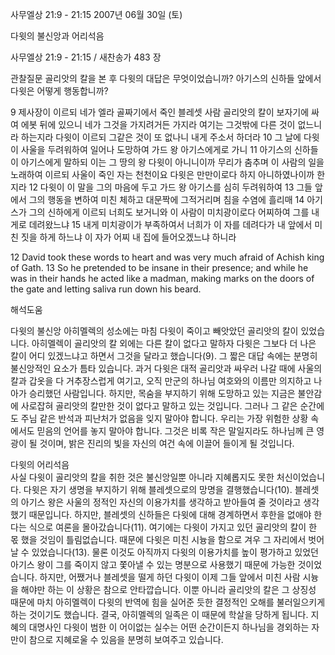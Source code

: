 사무엘상 21:9 - 21:15 
2007년 06월 30일 (토)

다윗의 불신앙과 어리석음



사무엘상 21:9 - 21:15 / 새찬송가 483 장


관찰질문
골리앗의 칼을 본 후 다윗의 대답은 무엇이었습니까?
아기스의 신하들 앞에서 다윗은 어떻게 행동합니까? 

9 제사장이 이르되 네가 엘라 골짜기에서 죽인 블레셋 사람 골리앗의 칼이 보자기에 싸여 에봇 뒤에 있으니 네가 그것을 가지려거든 가지라 여기는 그것밖에 다른 것이 없느니라 하는지라 다윗이 이르되 그같은 것이 또 없나니 내게 주소서 하더라 10 그 날에 다윗이 사울을 두려워하여 일어나 도망하여 가드 왕 아기스에게로 가니  11 아기스의 신하들이 아기스에게 말하되 이는 그 땅의 왕 다윗이 아니니이까 무리가 춤추며 이 사람의 일을 노래하여 이르되 사울이 죽인 자는 천천이요 다윗은 만만이로다 하지 아니하였나이까 한지라 12 다윗이 이 말을 그의 마음에 두고 가드 왕 아기스를 심히 두려워하여 
13 그들 앞에서 그의 행동을 변하여 미친 체하고 대문짝에 그적거리며 침을 수염에 흘리매 14 아기스가 그의 신하에게 이르되 너희도 보거니와 이 사람이 미치광이로다 어찌하여 그를 내게로 데려왔느냐 15 내게 미치광이가 부족하여서 너희가 이 자를 데려다가 내 앞에서 미친 짓을 하게 하느냐 이 자가 어찌 내 집에 들어오겠느냐 하니라      

12 David took these words to heart and was very much afraid of Achish king of Gath. 13 So he pretended to be insane in their presence; and while he was in their hands he acted like a madman, making marks on the doors of the gate and letting saliva run down his beard.

해석도움





다윗의 불신앙 
아히멜렉의 성소에는 마침 다윗이 죽이고 빼앗았던 골리앗의 칼이 있었습니다. 아히멜렉이 골리앗의 칼 외에는 다른 칼이 없다고 말하자 다윗은 그보다 더 나은 칼이 어디 있겠느냐고 하면서 그것을 달라고 했습니다(9). 그 짧은 대답 속에는 분명히 불신앙적인 요소가 틈타 있습니다. 과거 다윗은 대적 골리앗과 싸우러 나갈 때에 사울의 칼과 갑옷을 다 거추장스럽게 여기고, 오직 만군의 하나님 여호와의 이름만 의지하고 나아가 승리했던 사람입니다. 하지만, 목숨을 부지하기 위해 도망하고 있는 지금은 불안감에 사로잡혀 골리앗의 칼만한 것이 없다고 말하고 있는 것입니다. 그러나 그 같은 순간에도 주님 같은 반석과 피난처가 없음을 잊지 말아야 합니다. 우리는 가장 위험한 상황 속에서도 믿음의 언어를 놓지 말아야 합니다. 그것은 비록 작은 말일지라도 하나님께 큰 영광이 될 것이며, 밝은 진리의 빛을 자신의 여건 속에 이끌어 들이게 될 것입니다.    

다윗의 어리석음  
사실 다윗이 골리앗의 칼을 취한 것은 불신앙일뿐 아니라 지혜롭지도 못한 처신이었습니다. 다윗은 자기 생명을 부지하기 위해 블레셋으로의 망명을 결행했습니다(10). 블레셋의 아기스 왕은 사울의 정적인 자신의 이용가치를 생각하고 받아들여 줄 것이라고 생각했기 때문입니다. 하지만, 블레셋의 신하들은 다윗에 대해 경계하면서 후한을 없애야 한다는 식으로 여론을 몰아갔습니다(11). 여기에는 다윗이 가지고 있던 골리앗의 칼이 한 몫 했을 것임이 틀림없습니다. 때문에 다윗은 미친 시늉을 함으로 겨우 그 자리에서 벗어날 수 있었습니다(13). 물론 이것도 아직까지 다윗의 이용가치를 높이 평가하고 있었던 아기스 왕이 그를 죽이지 않고 쫓아낼 수 있는 명분으로 사용했기 때문에 가능한 것이었습니다. 하지만, 어쨌거나 블레셋을 떨게 하던 다윗이 이제 그들 앞에서 미친 사람 시늉을 해야만 하는 이 상황은 참으로 안타깝습니다. 이뿐 아니라 골리앗의 칼은 그 상징성 때문에 마치 아히멜렉이 다윗의 반역에 힘을 실어준 듯한 결정적인 오해를 불러일으키게 하는 것이기도 했습니다. 결국, 아히멜렉의 일족은 이 때문에 학살을 당하게 됩니다. 지혜의 대명사인 다윗이 범한 이 어이없는 실수는 어떤 순간이든지 하나님을 경외하는 자만이 참으로 지혜로울 수 있음을 분명히 보여주고 있습니다.